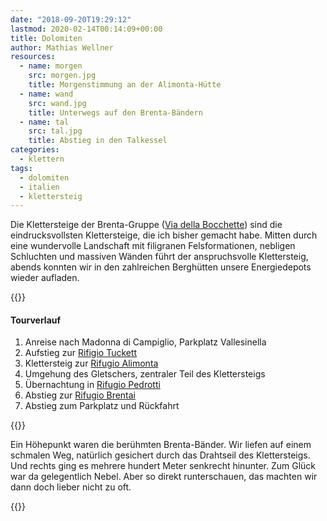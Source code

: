 ```yaml
---
date: "2018-09-20T19:29:12"
lastmod: 2020-02-14T00:14:09+00:00
title: Dolomiten
author: Mathias Wellner
resources:
  - name: morgen
    src: morgen.jpg
    title: Morgenstimmung an der Alimonta-Hütte
  - name: wand
    src: wand.jpg
    title: Unterwegs auf den Brenta-Bändern
  - name: tal
    src: tal.jpg
    title: Abstieg in den Talkessel
categories:
  - klettern
tags:
  - dolomiten
  - italien
  - klettersteig
---
```

Die Klettersteige der Brenta-Gruppe ([Via della Bocchette](https://www.outdooractive.com/de/klettersteig/madonna-di-campiglio-pinzolo-val-rendena/via-delle-bocchette-die-brentadurchquerung/5270905/)) sind die eindrucksvollsten Klettersteige, die ich bisher gemacht habe. Mitten durch eine wundervolle Landschaft mit filigranen Felsformationen, nebligen Schluchten und massiven Wänden führt der anspruchsvolle Klettersteig, abends konnten wir in den zahlreichen Berghütten unsere Energiedepots wieder aufladen.
<!--more-->

{{<responsive-image name="morgen" class="wide">}}

#### Tourverlauf
1. Anreise nach Madonna di Campiglio, Parkplatz Vallesinella
2. Aufstieg zur [Rifigio Tuckett](http://www.rifugio-tuckett.it/en/)
3. Klettersteig zur [Rifugio Alimonta](http://www.rifugioalimonta.it/)
4. Umgehung des Gletschers, zentraler Teil des Klettersteigs
5. Übernachtung in [Rifugio Pedrotti](http://www.rifugiotosapedrotti.it/)
6. Abstieg zur [Rifugio Brentai](http://www.dolomitibrenta.it/de/Brentei%20Huette..htm)
7. Abstieg zum Parkplatz und Rückfahrt

{{<responsive-image name="wand">}}

Ein Höhepunkt waren die berühmten Brenta-Bänder. Wir liefen auf einem schmalen Weg, natürlich gesichert durch das Drahtseil des Klettersteigs. Und rechts ging es mehrere hundert Meter senkrecht hinunter. Zum Glück war da gelegentlich Nebel. Aber so direkt runterschauen, das machten wir dann doch lieber nicht zu oft. 

{{<responsive-image name="tal" class="wide">}}
